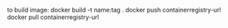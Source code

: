 to build image:
 docker build -t name:tag .
 docker push containerregistry-url
 docker pull containerregistry-url
